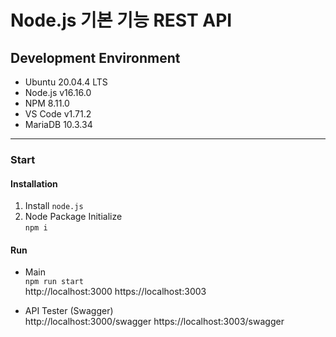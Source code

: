 # Node.js 기본 기능 REST API


## Development Environment

* Ubuntu        20.04.4 LTS
* Node.js       v16.16.0
* NPM           8.11.0
* VS Code       v1.71.2
* MariaDB       10.3.34

*****

### Start

#### Installation

1. Install `node.js`
2. Node Package Initialize    
   `npm i`

#### Run

* Main  
`npm run start`  
http://localhost:3000
https://localhost:3003

* API Tester (Swagger)  
http://localhost:3000/swagger
https://localhost:3003/swagger